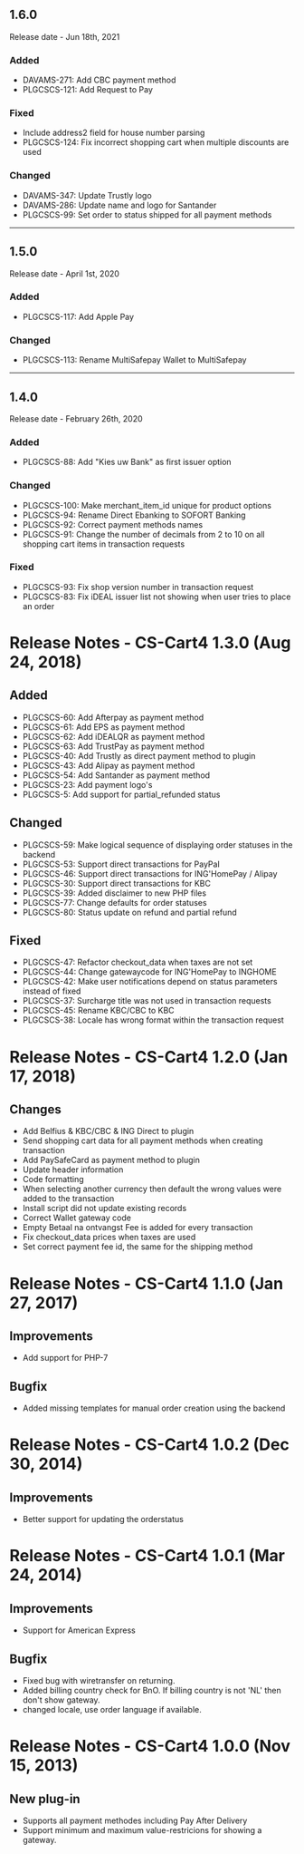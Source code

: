 ## 1.6.0
Release date - Jun 18th, 2021

### Added
+ DAVAMS-271: Add CBC payment method
+ PLGCSCS-121: Add Request to Pay

### Fixed
+ Include address2 field for house number parsing
+ PLGCSCS-124: Fix incorrect shopping cart when multiple discounts are used

### Changed
+ DAVAMS-347: Update Trustly logo
+ DAVAMS-286: Update name and logo for Santander
+ PLGCSCS-99: Set order to status shipped for all payment methods

***

## 1.5.0
Release date - April 1st, 2020

### Added
+ PLGCSCS-117: Add Apple Pay

### Changed
+ PLGCSCS-113: Rename MultiSafepay Wallet to MultiSafepay

***

##  1.4.0
Release date - February 26th, 2020

### Added
+ PLGCSCS-88: Add "Kies uw Bank" as first issuer option

### Changed
+ PLGCSCS-100: Make merchant_item_id unique for product options
+ PLGCSCS-94: Rename Direct Ebanking to SOFORT Banking
+ PLGCSCS-92: Correct payment methods names
+ PLGCSCS-91: Change the number of decimals from 2 to 10 on all shopping cart items in transaction requests

### Fixed
+ PLGCSCS-93: Fix shop version number in transaction request
+ PLGCSCS-83: Fix iDEAL issuer list not showing when user tries to place an order

# Release Notes - CS-Cart4 1.3.0 (Aug 24, 2018) #

## Added ##
+ PLGCSCS-60: Add Afterpay as payment method
+ PLGCSCS-61: Add EPS as payment method
+ PLGCSCS-62: Add iDEALQR as payment method
+ PLGCSCS-63: Add TrustPay as payment method
+ PLGCSCS-40: Add Trustly as direct payment method to plugin
+ PLGCSCS-43: Add Alipay as payment method
+ PLGCSCS-54: Add Santander as payment method
+ PLGCSCS-23: Add payment logo's
+ PLGCSCS-5:  Add support for partial_refunded status

## Changed ##
+ PLGCSCS-59: Make logical sequence of displaying order statuses in the backend
+ PLGCSCS-53: Support direct transactions for PayPal
+ PLGCSCS-46: Support direct transactions for ING'HomePay / Alipay
+ PLGCSCS-30: Support direct transactions for KBC
+ PLGCSCS-39: Added disclaimer to new PHP files
+ PLGCSCS-77: Change defaults for order statuses
+ PLGCSCS-80: Status update on refund and partial refund

## Fixed ##
+ PLGCSCS-47: Refactor checkout_data when taxes are not set
+ PLGCSCS-44: Change gatewaycode for ING'HomePay to INGHOME
+ PLGCSCS-42: Make user notifications depend on status parameters instead of fixed
+ PLGCSCS-37: Surcharge title was not used in transaction requests
+ PLGCSCS-45: Rename KBC/CBC to KBC
+ PLGCSCS-38: Locale has wrong format within the transaction request

# Release Notes - CS-Cart4 1.2.0 (Jan 17, 2018) #

## Changes ##
+ Add Belfius & KBC/CBC & ING Direct to plugin
+ Send shopping cart data for all payment methods when creating transaction
+ Add PaySafeCard as payment method to plugin
+ Update header information
+ Code formatting
+ When selecting another currency then default the wrong values were added to the transaction
+ Install script did not update existing records
+ Correct Wallet gateway code
+ Empty Betaal na ontvangst Fee is added for every transaction
+ Fix checkout_data prices when taxes are used
+ Set correct payment fee id, the same for the shipping method

# Release Notes - CS-Cart4 1.1.0 (Jan 27, 2017) #

## Improvements ##
+ Add support for PHP-7

## Bugfix ##
+ Added missing templates for manual order creation using the backend

# Release Notes - CS-Cart4 1.0.2 (Dec 30, 2014) #

## Improvements ##
+ Better support for updating the orderstatus

# Release Notes - CS-Cart4 1.0.1 (Mar 24, 2014) #

## Improvements ##
+ Support for American Express

## Bugfix ##
+ Fixed bug with wiretransfer on returning.
+ Added billing country check for BnO. If billing country is not 'NL' then don't show gateway.
+ changed locale, use order language if available.

# Release Notes - CS-Cart4 1.0.0 (Nov 15, 2013) #

## New plug-in ##
+ Supports all payment methodes including Pay After Delivery
+ Support minimum and maximum value-restricions for showing a gateway.

